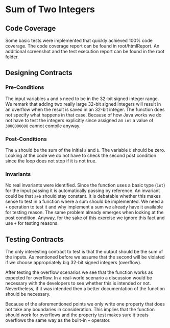 # Sum of Two Integers

## Code Coverage

Some basic tests were implemented that quickly achieved 100% code coverage.
The code coverage report can be found in root/htmlReport. An additional screenshot and
the test execution report can be found in the root folder.

## Designing Contracts

### Pre-Conditions
The input variables `a` and `b` need to be in the 32-bit signed integer range.
We remark that adding two really large 32-bit signed integers will result in an overflow
when the result is saved in an 32-bit integer. The function does not specify what
happens in that case. Because of how Java works we do not have to test the integers
explicitly since assigned an `int` a value of `3000000000` cannot compile anyway.

### Post-Conditions
The `a` should be the sum of the initial `a` and `b`. The variable `b` should be zero.
Looking at the code we do not have to check the second post condition since the loop
does not stop if it is not true.

### Invariants
No real invariants were identified. Since the function uses a basic type (`int`)
for the input passing it is automatically passing by reference. An invariant could
be that `a+b` should stay constant. It is debatable whether this makes sense to test
in a function where a sum should be implemented. We need a `+` operation to test it
and why implement a sum we already have it available for testing reason. The same problem
already emerges when looking at the post condition. Anyway, for the sake of this exercise
we ignore this fact and use `+` for testing reasons.

## Testing Contracts
The only interesting contract to test is that the output should be the sum of the inputs.
As mentioned before we assume that the second will be violated if we choose appropriately
big 32-bit signed integers (overflow).

After testing the overflow scenarios we see that the function works as expected for
overflow. In a real-world scenario a discussion would be necessary with the developers
to see whether this is intended or not. Nevertheless, if it was intended then a better
documentation of the function should be necessary.

Because of the aforementioned points we only write one property that does not take
any boundaries in consideration. This implies that the function should work for overflows
and the property test makes sure it treats overflows the same way as the built-in `+` operator.

